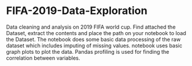 # FIFA-2019-Data-Exploration
Data cleaning and analysis on 2019 FIFA world cup.
Find attached the Dataset, extract the contents and place the path on your notebook to load the Dataset.
The notebook does some basic data processing of the raw dataset which includes imputing of missing values.
notebook uses basic graph plots to plot the data.
Pandas profiling is used for finding the correlation between variables.
